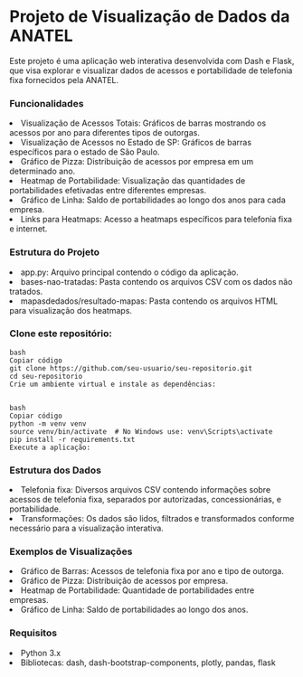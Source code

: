 <h1>Projeto de Visualização de Dados da ANATEL</h1>
<p>Este projeto é uma aplicação web interativa desenvolvida com Dash e Flask, que visa explorar e visualizar dados de acessos e portabilidade de telefonia fixa fornecidos pela ANATEL.</p>

<h3>Funcionalidades</h3>
<li>Visualização de Acessos Totais: Gráficos de barras mostrando os acessos por ano para diferentes tipos de outorgas.</li>
<li>Visualização de Acessos no Estado de SP: Gráficos de barras específicos para o estado de São Paulo.</li>
<li>Gráfico de Pizza: Distribuição de acessos por empresa em um determinado ano.</li>
<li>Heatmap de Portabilidade: Visualização das quantidades de portabilidades efetivadas entre diferentes empresas.</li>
<li>Gráfico de Linha: Saldo de portabilidades ao longo dos anos para cada empresa.</li>
<li>Links para Heatmaps: Acesso a heatmaps específicos para telefonia fixa e internet.</li>

<h3>Estrutura do Projeto</h3>
<li>app.py: Arquivo principal contendo o código da aplicação.</li>
<li>bases-nao-tratadas: Pasta contendo os arquivos CSV com os dados não tratados.</li>
<li>mapasdedados/resultado-mapas: Pasta contendo os arquivos HTML para visualização dos heatmaps.</li>


<h3>Clone este repositório:</h3>

    bash
    Copiar código
    git clone https://github.com/seu-usuario/seu-repositorio.git
    cd seu-repositorio
    Crie um ambiente virtual e instale as dependências:


    bash
    Copiar código
    python -m venv venv
    source venv/bin/activate  # No Windows use: venv\Scripts\activate
    pip install -r requirements.txt
    Execute a aplicação:


<h3>Estrutura dos Dados</h3>
<li>Telefonia fixa: Diversos arquivos CSV contendo informações sobre acessos de telefonia fixa, separados por autorizadas, concessionárias, e portabilidade.</li>
<li>Transformações: Os dados são lidos, filtrados e transformados conforme necessário para a visualização interativa.</li>

<h3>Exemplos de Visualizações</h3>
<li>Gráfico de Barras: Acessos de telefonia fixa por ano e tipo de outorga.</li>
<li>Gráfico de Pizza: Distribuição de acessos por empresa.</li>
<li>Heatmap de Portabilidade: Quantidade de portabilidades entre empresas.</li>
<li>Gráfico de Linha: Saldo de portabilidades ao longo dos anos.</li>

<h3>Requisitos</h3>
<li>Python 3.x</li>
<li>Bibliotecas: dash, dash-bootstrap-components, plotly, pandas, flask</li>
